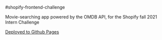 #shopify-frontend-challenge

Movie-searching app powered by the OMDB API, for the Shopify fall 2021 Intern Challenge

[Deployed to Github Pages](https://shame-wizards-apprentice.github.io/shopify-frontend-challenge/)
